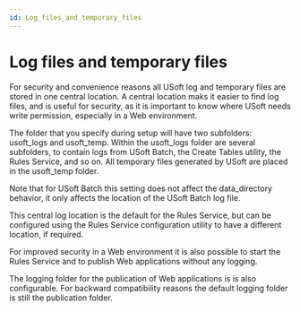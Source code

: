 ```yaml
---
id: Log_files_and_temporary_files
---
```


# Log files and temporary files

For security and convenience reasons all USoft log and temporary files are stored in one central location. A central location maks it easier to find log files, and is useful for security, as it is important to know where USoft needs write permission, especially in a Web environment.

The folder that you specify during setup will have two subfolders: usoft_logs and usoft_temp. Within the usoft_logs folder are several subfolders, to contain logs from USoft Batch, the Create Tables utility, the Rules Service, and so on. All temporary files generated by USoft are placed in the usoft_temp folder.

Note that for USoft Batch this setting does not affect the data_directory behavior, it only affects the location of the USoft Batch log file.

This central log location is the default for the Rules Service, but can be configured using the Rules Service configuration utility to have a different location, if required.

For improved security in a Web environment it is also possible to start the Rules Service and to publish Web applications without any logging.

The logging folder for the publication of Web applications is is also configurable. For backward compatibility reasons the default logging folder is still the publication folder.